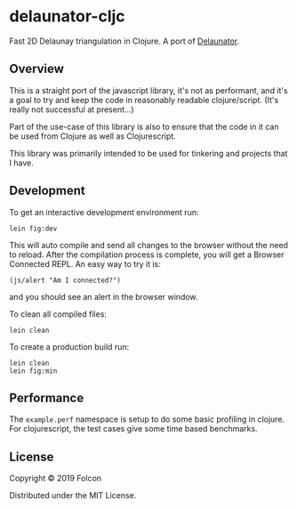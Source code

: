 # delaunator-cljc

Fast 2D Delaunay triangulation in Clojure. A port of [Delaunator](https://github.com/mapbox/delaunator).

## Overview

This is a straight port of the javascript library, it's not as performant,
and it's a goal to try and keep the code in reasonably readable clojure/script.
(It's really not successful at present...)

Part of the use-case of this library is also to ensure that the code in it
can be used from Clojure as well as Clojurescript.

This library was primarily intended to be used for tinkering and projects
that I have.

## Development

To get an interactive development environment run:

    lein fig:dev

This will auto compile and send all changes to the browser without the
need to reload. After the compilation process is complete, you will
get a Browser Connected REPL. An easy way to try it is:

    (js/alert "Am I connected?")

and you should see an alert in the browser window.

To clean all compiled files:

	lein clean

To create a production build run:

	lein clean
	lein fig:min

## Performance

The `example.perf` namespace is setup to do some basic profiling in clojure.
For clojurescript, the test cases give some time based benchmarks.

## License

Copyright © 2019 Folcon

Distributed under the MIT License.
